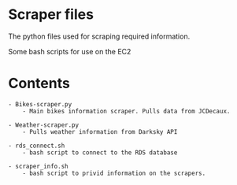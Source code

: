 # Scraper files

The python files used for scraping required information. 

Some bash scripts for use on the EC2

# Contents

	- Bikes-scraper.py
		- Main bikes information scraper. Pulls data from JCDecaux. 

	- Weather-scraper.py
		- Pulls weather information from Darksky API

	- rds_connect.sh
		- bash script to connect to the RDS database 

	- scraper_info.sh
		- bash script to privid information on the scrapers. 


